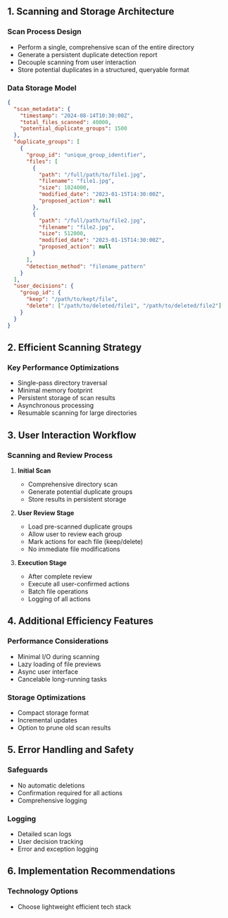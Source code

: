 ## 1. Scanning and Storage Architecture

### Scan Process Design
- Perform a single, comprehensive scan of the entire directory
- Generate a persistent duplicate detection report
- Decouple scanning from user interaction
- Store potential duplicates in a structured, queryable format

### Data Storage Model
```json
{
  "scan_metadata": {
    "timestamp": "2024-08-14T10:30:00Z",
    "total_files_scanned": 40000,
    "potential_duplicate_groups": 1500
  },
  "duplicate_groups": [
    {
      "group_id": "unique_group_identifier",
      "files": [
        {
          "path": "/full/path/to/file1.jpg",
          "filename": "file1.jpg",
          "size": 1024000,
          "modified_date": "2023-01-15T14:30:00Z",
          "proposed_action": null
        },
        {
          "path": "/full/path/to/file2.jpg",
          "filename": "file2.jpg",
          "size": 512000,
          "modified_date": "2023-01-15T14:30:00Z",
          "proposed_action": null
        }
      ],
      "detection_method": "filename_pattern"
    }
  ],
  "user_decisions": {
    "group_id": {
      "keep": "/path/to/kept/file",
      "delete": ["/path/to/deleted/file1", "/path/to/deleted/file2"]
    }
  }
}
```

## 2. Efficient Scanning Strategy

### Key Performance Optimizations
- Single-pass directory traversal
- Minimal memory footprint
- Persistent storage of scan results
- Asynchronous processing
- Resumable scanning for large directories

## 3. User Interaction Workflow

### Scanning and Review Process
1. **Initial Scan**
   - Comprehensive directory scan
   - Generate potential duplicate groups
   - Store results in persistent storage

2. **User Review Stage**
   - Load pre-scanned duplicate groups
   - Allow user to review each group
   - Mark actions for each file (keep/delete)
   - No immediate file modifications

3. **Execution Stage**
   - After complete review
   - Execute all user-confirmed actions
   - Batch file operations
   - Logging of all actions


## 4. Additional Efficiency Features

### Performance Considerations
- Minimal I/O during scanning
- Lazy loading of file previews
- Async user interface
- Cancelable long-running tasks

### Storage Optimizations
- Compact storage format
- Incremental updates
- Option to prune old scan results

## 5. Error Handling and Safety

### Safeguards
- No automatic deletions
- Confirmation required for all actions
- Comprehensive logging

### Logging
- Detailed scan logs
- User decision tracking
- Error and exception logging

## 6. Implementation Recommendations

### Technology Options
- Choose lightweight efficient tech stack